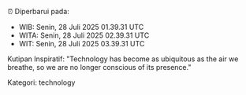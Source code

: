 ⏰ Diperbarui pada:
- WIB: Senin, 28 Juli 2025 01.39.31 UTC
- WITA: Senin, 28 Juli 2025 02.39.31 UTC
- WIT: Senin, 28 Juli 2025 03.39.31 UTC

Kutipan Inspiratif:
"Technology has become as ubiquitous as the air we breathe, so we are no longer conscious of its presence."


Kategori: technology

